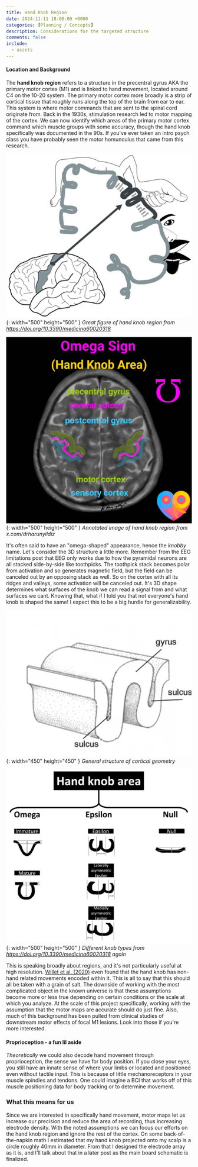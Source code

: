 ```yaml
---
title: Hand Knob Region
date: 2024-11-11 18:00:00 +0000
categories: [Planning / Concepts]
description: Considerations for the targeted structure
comments: false
include:
  - assets
---
```


#### Location and Background

The **hand knob region** refers to a structure in the precentral gyrus AKA the primary motor cortex (M1) and is linked to hand movement, located around C4 on the 10-20 system. The primary motor cortex more broadly is a strip of cortical tissue that roughly runs along the top of the brain from ear to ear. This system is where motor commands that are sent to the spinal cord originate from. Back in the 1930s, stimulation research led to motor mapping of the cortex. We can now identify which areas of the primary motor cortex command which muscle groups with some accuracy, though the hand knob specifically was documented in the 90s. If you've ever taken an intro psych class you have probably seen the motor homunculus that came from this research. 

![Desktop View](/assets/img/post-images/handknob.png){: width="500" height="500" }
_Great figure of hand knob region from https://doi.org/10.3390/medicina60020318_

![Desktop View](/assets/img/post-images/handknob2.jpg){: width="500" height="500" }
_Annotated image of hand knob region from x.com/drharunyildiz_

It's often said to have an "omega-shaped" appearance, hence the *knobby* name. Let's consider the 3D structure a little more. Remember from the EEG limitations post that EEG only works due to how the pyramidal neurons are all stacked side-by-side like toothpicks. The toothpick stack becomes polar from activation and so generates magnetic field, but the field can be canceled out by an opposing stack as well. So on the cortex with all its ridges and valleys, some activation will be canceled out. It's 3D shape determines what surfaces of the knob we can read a signal from and what surfaces we cant. Knowing that, what if I told you that not everyone's hand knob is shaped the same! I expect this to be a big hurdle for generalizability.

![Desktop View](/assets/img/post-images/gyrus.png){: width="450" height="450" }
_General structure of cortical geometry_

![Desktop View](/assets/img/post-images/knobby_varieties.png){: width="500" height="500" }
_Different knob types from https://doi.org/10.3390/medicina60020318 again_

This is speaking broadly about regions, and it's not particularly useful at high resolution. [Willet et al. (2020)](https://doi.org/10.1016/j.cell.2020.02.043) even found that the hand knob has non-hand related movements encoded within it. This is all to say that this should all be taken with a grain of salt. The downside of working with the most complicated object in the known universe is that these assumptions become more or less true depending on certain conditions or the scale at which you analyze. At the scale of this project specifically, working with the assumption that the motor maps are accurate should do just fine. Also, much of this background has been pulled from clinical studies of downstream motor effects of focal M1 lesions. Look into those if you're more interested.

#### Proprioception - a fun lil aside

*Theoretically* we could also decode hand movement through proprioception, the sense we have for body position. If you close your eyes, you still have an innate sense of where your limbs or located and positioned even without tactile input. This is because of little mechanoreceptors in your muscle spindles and tendons. One could imagine a BCI that works off of this muscle positioning data for body tracking or to determine movement.

### What this means for us

Since we are interested in specifically hand movement, motor maps let us increase our precision and reduce the area of recording, thus increasing electrode density. With the noted assumptions we can focus our efforts on the hand knob region and ignore the rest of the cortex. On some back-of-the-napkin math I estimated that my hand knob projected onto my scalp is a circle roughly 40mm in diameter. From that I designed the electrode array as it is, and I'll talk about that in a later post as the main board schematic is finalized.
